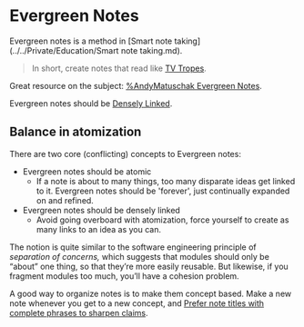 # Evergreen Notes   
Evergreen notes is a method in [Smart note taking](../../Private/Education/Smart note taking.md).   
   
> In short, create notes that read like [TV Tropes](../../Misc/TV%20Tropes.md).   
   
Great resource on the subject: [%AndyMatuschak Evergreen Notes](../../%25AndyMatuschak%20Evergreen%20Notes.md).   
   
Evergreen notes should be [Densely Linked](../../Densely%20Linked.md).   
   
## Balance in atomization   
There are two core (conflicting) concepts to Evergreen notes:   
   
- Evergreen notes should be atomic   
	- If a note is about to many things, too many disparate ideas get linked to it. Evergreen notes should be 'forever', just continually expanded on and refined.   
- Evergreen notes should be densely linked   
	- Avoid going overboard with atomization, force yourself to create as many links to an idea as you can.   
   
The notion is quite similar to the software engineering principle of _separation of concerns,_ which suggests that modules should only be “about” one thing, so that they’re more easily reusable. But likewise, if you fragment modules too much, you’ll have a cohesion problem.   
   
A good way to organize notes is to make them concept based. Make a new note whenever you get to a new concept, and [Prefer note titles with complete phrases to sharpen claims](https://notes.andymatuschak.org/z3KmNj3oKKSTJfqdfSEBzTQiCVGoC4GfK3rYW).